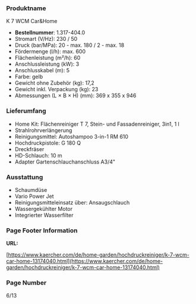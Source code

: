 ### Produktname
K 7 WCM Car&Home
- **Bestellnummer**: 1.317-404.0 
- Stromart (V/Hz): 230 / 50
- Druck (bar/MPa): 20 - max. 180 / 2 - max. 18
- Fördermenge (l/h): max. 600
- Flächenleistung (m²/h): 60 
- Anschlussleistung (kW): 3
- Anschlusskabel (m): 5
- Farbe: gelb
- Gewicht ohne Zubehör (kg): 17,2
- Gewicht inkl. Verpackung (kg): 23
- Abmessungen (L × B × H) (mm): 369 x 355 x 946 
### Lieferumfang

- Home Kit: Flächenreiniger T 7, Stein- und Fassadenreiniger, 3in1, 1 l
- Strahlrohrverlängerung
- Reinigungsmittel: Autoshampoo 3-in-1 RM 610
- Hochdruckpistole: G 180 Q
- Dreckfräser
- HD-Schlauch: 10 m
- Adapter Gartenschlauchanschluss A3/4" 

### Ausstattung

- Schaumdüse
- Vario Power Jet
- Reinigungsmittel­einsatz über: Ansaugschlauch
- Wassergekühlter Motor
- Integrierter Wasserfilter 

### Page Footer Information

**URL:**

[https://www.kaercher.com/de/home-garden/hochdruckreiniger/k-7-wcm-car-home-13174040.html](https://www.kaercher.com/de/home-garden/hochdruckreiniger/k-7-wcm-car-home-13174040.html) 

### Page Number

6/13
